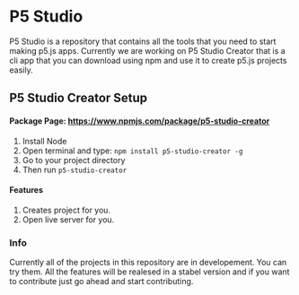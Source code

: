 # P5 Studio

P5 Studio is a repository that contains all the tools that you need to start making p5.js apps. Currently we are working on P5 Studio Creator that is a cli app that you can download using npm and use it to create p5.js projects easily.

## P5 Studio Creator Setup
#### Package Page: https://www.npmjs.com/package/p5-studio-creator

1. Install Node
2. Open terminal and type: ```npm install p5-studio-creator -g```
3. Go to your project directory
4. Then run ```p5-studio-creator```

#### Features
1. Creates project for you.
2. Open live server for you.

### Info
Currently all of the projects in this repository are in developement. You can try them. All the features will be realesed in a stabel version and if you want to contribute just go ahead and start contributing.